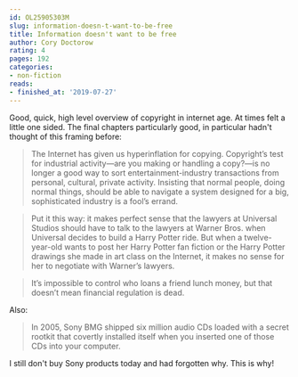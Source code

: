```yaml
---
id: OL25905303M
slug: information-doesn-t-want-to-be-free
title: Information doesn't want to be free
author: Cory Doctorow
rating: 4
pages: 192
categories:
- non-fiction
reads:
- finished_at: '2019-07-27'
---
```

Good, quick, high level overview of copyright in internet age. At times felt a little one sided. The final chapters particularly good, in particular hadn't thought of this framing before:

> The Internet has given us hyperinflation for copying. Copyright’s test for industrial activity—are you making or handling a copy?—is no longer a good way to sort entertainment-industry transactions from personal, cultural, private activity. Insisting that normal people, doing normal things, should be able to navigate a system designed for a big, sophisticated industry is a fool’s errand.

> Put it this way: it makes perfect sense that the lawyers at Universal Studios should have to talk to the lawyers at Warner Bros. when Universal decides to build a Harry Potter ride. But when a twelve-year-old wants to post her Harry Potter fan fiction or the Harry Potter drawings she made in art class on the Internet, it makes no sense for her to negotiate with Warner’s lawyers.

> It’s impossible to control who loans a friend lunch money, but that doesn’t mean financial regulation is dead.


Also:

> In 2005, Sony BMG shipped six million audio CDs loaded with a secret rootkit that covertly installed itself when you inserted one of those CDs into your computer.

I still don't buy Sony products today and had forgotten why. This is why!
